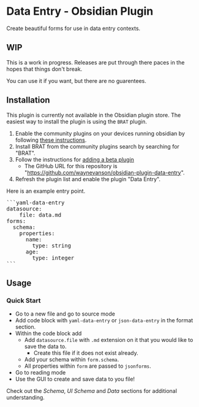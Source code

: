 # Data Entry - Obsidian Plugin

Create beautiful forms for use in data entry contexts.

## WIP

This is a work in progress. Releases are put through there paces in the hopes that things don't break.

You can use it if you want, but there are no guarentees.

## Installation

This plugin is currently not available in the Obsidian plugin store.
The easiest way to install the plugin is using the `BRAT` plugin.

1. Enable the community plugins on your devices running obsidian by following [these instructions](https://obsidian.rocks/how-to-use-community-plugins-in-obsidian).
2. Install BRAT from the community plugins search by searching for "BRAT".
3. Follow the instructions for [adding a beta plugin](https://tfthacker.com/Obsidian+Plugins+by+TfTHacker/BRAT+-+Beta+Reviewer's+Auto-update+Tool/Quick+guide+for+using+BRAT)
    - The GitHub URL for this repository is "https://github.com/waynevanson/obsidian-plugin-data-entry".
4. Refresh the plugin list and enable the plugin "Data Entry".

Here is an example entry point.

<pre>
```yaml-data-entry
datasource:
    file: data.md
forms:
  schema:
    properties:
      name:
        type: string
      age:
        type: integer
```
</pre>

## Usage

### Quick Start

-   Go to a new file and go to source mode
-   Add code block with `yaml-data-entry` or `json-data-entry` in the format section.
-   Within the code block add
    -   Add `datasource.file` with `.md` extension on it that you would like to save the data to.
        -   Create this file if it does not exist already.
    -   Add your schema within `form.schema`.
    -   All properties within `form` are passed to `jsonforms`.
-   Go to reading mode
-   Use the GUI to create and save data to you file!

Check out the _Schema_, _UI Schema_ and _Data_ sections for additional understanding.
